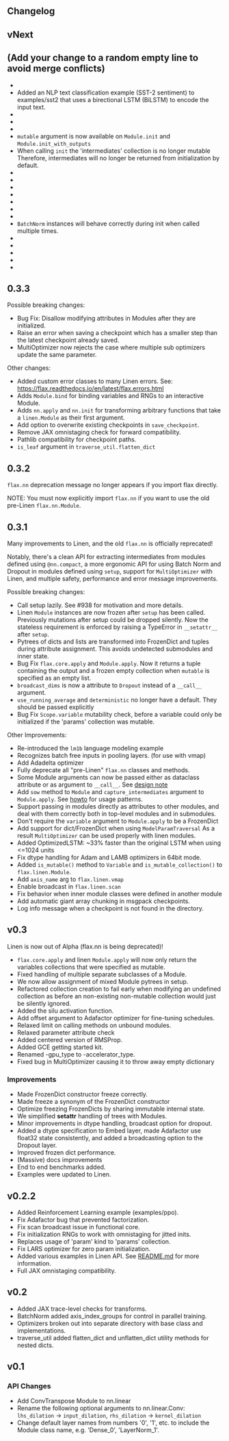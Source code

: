 Changelog
----------

vNext
------

(Add your change to a random empty line to avoid merge conflicts)
 -
 -
 - Added an NLP text classification example (SST-2 sentiment) to examples/sst2
   that uses a birectional LSTM (BiLSTM) to encode the input text.
 -
 -
 -
 - `mutable` argument is now available on `Module.init` and `Module.init_with_outputs`
 - When calling `init` the 'intermediates' collection is no longer mutable
   Therefore, intermediates will no longer be returned from initialization by default. 
 -
 -
 -
 -
 -
 -
 -
 - `BatchNorm` instances will behave correctly during init when called multiple times.
 -
 -
 -
 -
 -


0.3.3
------

Possible breaking changes:
 - Bug Fix: Disallow modifying attributes in Modules after they are initialized.
 - Raise an error when saving a checkpoint which has a smaller step than the
   latest checkpoint already saved.
 - MultiOptimizer now rejects the case where multiple sub optimizers update the
   same parameter.
  
Other changes:
 - Added custom error classes to many Linen errors. See: 
   https://flax.readthedocs.io/en/latest/flax.errors.html
 - Adds `Module.bind` for binding variables and RNGs to an interactive Module.
 - Adds `nn.apply` and `nn.init` for transforming arbitrary functions that take a `linen.Module` as their first argument.
 - Add option to overwrite existing checkpoints in `save_checkpoint`.
 - Remove JAX omnistaging check for forward compatibility.
 - Pathlib compatibility for checkpoint paths.
 - `is_leaf` argument in `traverse_util.flatten_dict`

0.3.2
------

`flax.nn` deprecation message no longer appears if you import flax directly.

NOTE: You must now explicitly import `flax.nn` if you want to use the old
      pre-Linen `flax.nn.Module`.

0.3.1
------

Many improvements to Linen, and the old `flax.nn` is officially reprecated! 

Notably, there's a clean API for extracting intermediates from modules
defined using `@nn.compact`, a more ergonomic API for using Batch Norm and Dropout in modules
defined using `setup`, support for `MultiOptimizer` with Linen, and multiple safety, performance
and error message improvements.

Possible breaking changes:
 - Call setup lazily. See #938 for motivation and more details.
 - Linen `Module` instances are now frozen after `setup` has been called.
   Previously mutations after setup could be dropped silently. Now the stateless requirement
   is enforced by raising a TypeError in `__setattr__` after `setup`.
 - Pytrees of dicts and lists are transformed into FrozenDict and tuples during
   attribute assignment.
   This avoids undetected submodules and inner state. 
 - Bug Fix `flax.core.apply` and `Module.apply`. Now it returns a tuple
   containing the output and a frozen empty
   collection when `mutable` is specified as an empty list.
 - `broadcast_dims` is now a attribute to `Dropout` instead of a `__call__`
   argument.
 - `use_running_average` and `deterministic` no longer have a default. They
   should be passed explicitly
 - Bug Fix `Scope.variable` mutability check, before a variable could only be
   initialized if the 'params' collection was mutable.

Other Improvements:
 - Re-introduced the `lm1b` language modeling example
 - Recognizes batch free inputs in pooling layers. (for use with vmap)
 - Add Adadelta optimizer
 - Fully deprecate all "pre-Linen" `flax.nn` classes and methods.
 - Some Module arguments can now be passed either as dataclass attribute or
   as argument to `__call__`. See [design note](https://flax.readthedocs.io/en/latest/design_notes/arguments.html)
 - Add `sow` method to `Module` and `capture_intermediates` argument to `Module.apply`.
   See [howto](https://flax.readthedocs.io/en/latest/howtos/extracting_intermediates.html) for usage patterns.
 - Support passing in modules directly as attributes to other modules, and
   deal with them correctly both in top-level modules and in submodules.
 - Don't require the `variable` argument to `Module.apply` to be a FrozenDict
 - Add support for dict/FrozenDict when using `ModelParamTraversal`
   As a result `MultiOptimizer` can be used properly with linen modules.
 - Added OptimizedLSTM: ~33% faster than the original LSTM when using <=1024 units
 - Fix dtype handling for Adam and LAMB optimizers in 64bit mode.
 - Added `is_mutable()` method to `Variable` and `is_mutable_collection()` to `flax.linen.Module`.
 - Add `axis_name` arg to `flax.linen.vmap`
 - Enable broadcast in `flax.linen.scan`
 - Fix behavior when inner module classes were defined in another module
 - Add automatic giant array chunking in msgpack checkpoints.
 - Log info message when a checkpoint is not found in the directory.

v0.3
-----
Linen is now out of Alpha (flax.nn is being deprecated)!

 - `flax.core.apply` and linen `Module.apply` will now only return the variables
   collections that were specified as mutable.
 - Fixed handling of multiple separate subclasses of a Module.
 - We now allow assignment of mixed Module pytrees in setup.
 - Refactored collection creation to fail early when modifying an undefined collection as
   before an non-existing non-mutable collection would just be silently ignored.
 - Added the silu activation function.
 - Add offset argument to Adafactor optimizer for fine-tuning schedules.
 - Relaxed limit on calling methods on unbound modules.
 - Relaxed parameter attribute check
 - Added centered version of RMSProp.
 - Added GCE getting started kit.
 - Renamed -gpu_type to -accelerator_type.
 - Fixed bug in MultiOptimizer causing it to throw away empty dictionary

### Improvements
 - Made FrozenDict constructor freeze correctly.
 - Made freeze a synonym of the FrozenDict constructor
 - Optimize freezing FrozenDicts by sharing immutable internal state.
 - We simplified __setattr__ handling of trees with Modules.
 - Minor improvements in dtype handling, broadcast option for dropout.
 - Added a dtype specification to Embed layer, made Adafactor use float32
   state consistently, and added a broadcasting option to the Dropout layer.
 - Improved frozen dict performance.
 - (Massive) docs improvements
 - End to end benchmarks added.
 - Examples were updated to Linen.

v0.2.2
----
 - Added Reinforcement Learning example (examples/ppo).
 - Fix Adafactor bug that prevented factorization.
 - Fix scan broadcast issue in functional core.
 - Fix initialization RNGs to work with omnistaging for jitted inits.
 - Replaces usage of 'param' kind to 'params' collection.
 - Fix LARS optimizer for zero param initialization.
 - Added various examples in Linen API. See [README.md](https://github.com/google/flax/blob/master/flax/linen/README.md) for more information.
 - Full JAX omnistaging compatibility.

v0.2
----
 - Added JAX trace-level checks for transforms.
 - BatchNorm added axis_index_groups for control in parallel training.
 - Optimizers broken out into separate directory with base class and implementations.
 - traverse_util added flatten_dict and unflatten_dict utility methods for nested dicts.

v0.1
----

### API Changes
 - Add ConvTranspose Module to nn.linear
 - Rename the following optional arguments to nn.linear.Conv:
     `lhs_dilation` -> `input_dilation`,
     `rhs_dilation` -> `kernel_dilation`
 - Change default layer names from numbers '0', '1', etc. to
   include the Module class name, e.g. 'Dense_0', 'LayerNorm_1'.
